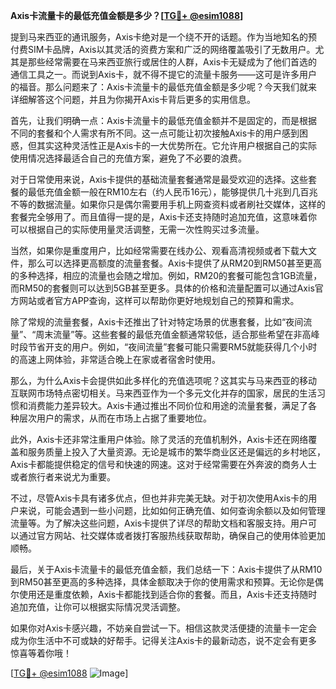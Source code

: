 **Axis卡流量卡的最低充值金额是多少？[[TG💪+ @esim1088](https://t.me/s/esim1088)]**

提到马来西亚的通讯服务，Axis卡绝对是一个绕不开的话题。作为当地知名的预付费SIM卡品牌，Axis以其灵活的资费方案和广泛的网络覆盖吸引了无数用户。尤其是那些经常需要在马来西亚旅行或居住的人群，Axis卡无疑成为了他们首选的通信工具之一。而说到Axis卡，就不得不提它的流量卡服务——这可是许多用户的福音。那么问题来了：Axis卡流量卡的最低充值金额是多少呢？今天我们就来详细解答这个问题，并且为你揭开Axis卡背后更多的实用信息。

首先，让我们明确一点：Axis卡流量卡的最低充值金额并不是固定的，而是根据不同的套餐和个人需求有所不同。这一点可能让初次接触Axis卡的用户感到困惑，但其实这种灵活性正是Axis卡的一大优势所在。它允许用户根据自己的实际使用情况选择最适合自己的充值方案，避免了不必要的浪费。

对于日常使用来说，Axis卡提供的基础流量套餐通常是最受欢迎的选择。这些套餐的最低充值金额一般在RM10左右（约人民币16元），能够提供几十兆到几百兆不等的数据流量。如果你只是偶尔需要用手机上网查资料或者刷社交媒体，这样的套餐完全够用了。而且值得一提的是，Axis卡还支持随时追加充值，这意味着你可以根据自己的实际使用量灵活调整，无需一次性购买过多流量。

当然，如果你是重度用户，比如经常需要在线办公、观看高清视频或者下载大文件，那么可以选择更高额度的流量套餐。Axis卡提供了从RM20到RM50甚至更高的多种选择，相应的流量也会随之增加。例如，RM20的套餐可能包含1GB流量，而RM50的套餐则可以达到5GB甚至更多。具体的价格和流量配置可以通过Axis官方网站或者官方APP查询，这样可以帮助你更好地规划自己的预算和需求。

除了常规的流量套餐，Axis卡还推出了针对特定场景的优惠套餐，比如“夜间流量”、“周末流量”等。这些套餐的最低充值金额通常较低，适合那些希望在非高峰时段节省开支的用户。例如，“夜间流量”套餐可能只需要RM5就能获得几个小时的高速上网体验，非常适合晚上在家或者宿舍时使用。

那么，为什么Axis卡会提供如此多样化的充值选项呢？这其实与马来西亚的移动互联网市场特点密切相关。马来西亚作为一个多元文化并存的国家，居民的生活习惯和消费能力差异较大。Axis卡通过推出不同价位和用途的流量套餐，满足了各种层次用户的需求，从而在市场上占据了重要地位。

此外，Axis卡还非常注重用户体验。除了灵活的充值机制外，Axis卡还在网络覆盖和服务质量上投入了大量资源。无论是城市的繁华商业区还是偏远的乡村地区，Axis卡都能提供稳定的信号和快速的网速。这对于经常需要在外奔波的商务人士或者旅行者来说尤为重要。

不过，尽管Axis卡具有诸多优点，但也并非完美无缺。对于初次使用Axis卡的用户来说，可能会遇到一些小问题，比如如何正确充值、如何查询余额以及如何管理流量等。为了解决这些问题，Axis卡提供了详尽的帮助文档和客服支持。用户可以通过官方网站、社交媒体或者拨打客服热线获取帮助，确保自己的使用体验更加顺畅。

最后，关于Axis卡流量卡的最低充值金额，我们总结一下：Axis卡提供了从RM10到RM50甚至更高的多种选择，具体金额取决于你的使用需求和预算。无论你是偶尔使用还是重度依赖，Axis卡都能找到适合你的套餐。而且，Axis卡还支持随时追加充值，让你可以根据实际情况灵活调整。

如果你对Axis卡感兴趣，不妨亲自尝试一下。相信这款灵活便捷的流量卡一定会成为你生活中不可或缺的好帮手。记得关注Axis卡的最新动态，说不定会有更多惊喜等着你哦！

[[TG💪+ @esim1088](https://t.me/s/esim1088) ![Image](https://i.postimg.cc/4NQfJmqS/Snipaste-2025-05-13-00-14-12.png)]